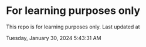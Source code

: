 # For learning purposes only
This repo is for learning purposes only.
Last updated at

Tuesday, January 30, 2024 5:43:31 AM

